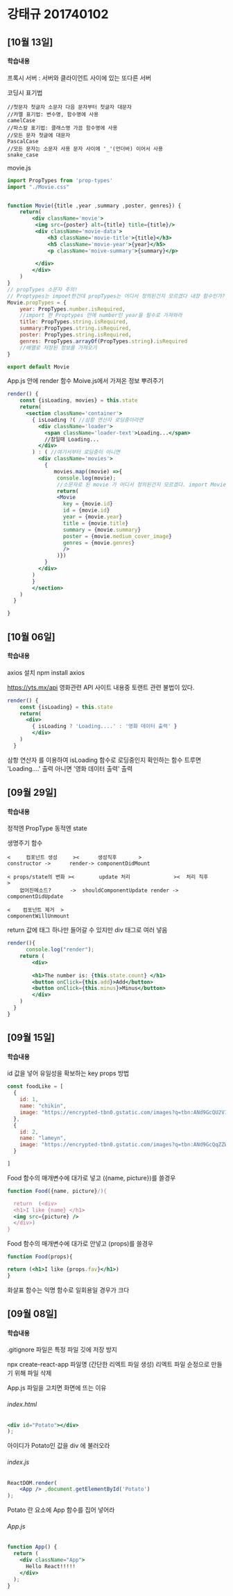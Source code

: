# 강태규 201740102
## [10월 13일]
#### 학습내용
프록시 서버 : 서버와 클라이언트 사이에 있는 또다른 서버

코딩시 표기법
```
//첫문자 첫글자 소문자 다음 문자부터 첫글자 대문자
//카멜 표기법: 변수명, 함수명에 사용
camelCase
//파스칼 표기법: 클래스명 가끔 함수명에 사용
//모든 문자 첫글에 대문자
PascalCase
//모든 문자는 소문자 사용 문자 사이에 '_'(언더바) 이어서 사용
snake_case
```

movie.js 
```jsx
import PropTypes from 'prop-types'
import "./Movie.css"


function Movie({title ,year ,summary ,poster, genres}) {
    return(
        <div className='movie'>
         <img src={poster} alt={title} title={title}/>
         <div className='movie-data'>
             <h3 className='movie-title'>{title}</h3>
             <h5 className='movie-year'>{year}</h5>
             <p className='moive-summary'>{summary}</p>
             
         </div>
        </div>
    )
}
// propTypes 소문자 주의!
// Proptypes는 impoet한건데 propTypes는 어디서 정의된건지 모르겠다 내장 함수인가?
Movie.propTypes = {
    year: PropTypes.number.isRequired, 
    //import 한 Proptypes 안에 number인 year을 필수로 가져와라
    title: PropTypes.string.isRequired,
    summary:PropTypes.string.isRequired,
    poster: PropTypes.string.isRequired,
    genres: PropTypes.arrayOf(PropTypes.string).isRequired
    //배열로 저장된 정보를 가져오기
}

export default Movie
```

App.js 안에 render 함수
Moive.js에서 가져온 정보 뿌려주기
```jsx
render() {
    const {isLoading, movies} = this.state
    return( 
      <section className='container'>
        { isLoading ?( //삼함 연산자 로딩중이라면
          <div className='loader'>
            <span className='loader-text'>Loading...</span>
            //참일때 Loading...
          </div>
        ) : ( //여기서부터 로딩중이 아니면 
          <div className='movies'>
            {
               movies.map((movie) =>{ 
                console.log(movie); 
                //소문자로 된 movie 가 어디서 정의된건지 모르겠다. import Movie 인가? 확실치 않아 주석남김
                return( 
                <Movie
                  key = {movie.id}
                  id = {movie.id}
                  year = {movie.year}
                  title = {movie.title}
                  summary = {movie.summary}
                  poster = {movie.medium_cover_image}
                  genres = {movie.genres}
                  />
                )})
            }
          </div>
        ) 
        }
        </section>
    )
  }

}
```






## [10월 06일]
#### 학습내용
axios 설치
npm install axios

https://yts.mx/api
영화관련 API 사이트 내용중 토랜트 관련 불법이 있다.

```jsx
render() {
    const {isLoading} = this.state
    return(
      <div>
        { isLoading ? 'Loading....' : '영화 데이터 출력' }
        </div>
    )
  }
```
삼항 연산자 를 이용하여 isLoading 함수로 로딩중인지 확인하는 함수
트루면 'Loading....' 출력 아니면 '영화 데이터 출력' 출력



## [09월 29일]
#### 학습내용
정적엔 PropType
동적엔 state

생명주기 함수 <br>
```
<     컴포넌트 생성     ><      생성직후       >
constructor ->      render-> componentDidMount

< props/state의 변화 ><        update 처리              ><  처리 직후     >
    없어진메소드?      ->  shouldComponentUpdate render -> componentDidUpdate

<    컴포넌트 제거  >
componentWillUnmount
```

return 값에 태그 하나만 들어갈 수 있지만 div 태그로 여러 넣음
```jsx
render(){
      console.log("render");
    return (
        <div>
            
        <h1>The number is: {this.state.count} </h1>
        <button onClick={this.add}>Add</button>
        <button onClick={this.minus}>Minus</button>
        </div> 
    )
  }
}

```




## [09월 15일]
#### 학습내용
id 값을 넣어 유일성을 확보하는 key props 방법
```jsx
const foodLike = [
  {
    id: 1,
    name: "chikin",
    image: "https://encrypted-tbn0.gstatic.com/images?q=tbn:ANd9GcQU2VIPw7JbEM8zeFPd9Llveo8Io2jINQoiHg&usqp=CAU"
  },
  {
    id: 2,
    name: "lameyn",
    image: "https://encrypted-tbn0.gstatic.com/images?q=tbn:ANd9GcQqZZWRIyHxRCTzh93aDrt7inRRh9tRlKYGWw&usqp=CAU"
  }

]
```
Food 함수의 매개변수에 대가로 넣고 ({name, picture})를 쓸경우
```jsx
function Food({name, picture}/){

  return  (<div>
  <h1>I like {name} </h1> 
  <img src={picture} />
  </div>)
}
```
Food 함수의 매개변수에 대가로 안넣고 (props)를 쓸경우
```jsx
function Food(props){

return (<h1>I like {props.fav}</h1>)
}
```
화살표 함수는 익명 함수로 일회용일 경우가 크다

## [09월 08일]
#### 학습내용
.gitignore 파일은 특정 파일 깃에 저장 방지

npx create-react-app 파일명 (간단한 리엑트 파일 생성)
리엑트 파일 순정으로 만들기 위해 파일 삭제
 
 App.js 파일을 고치면 화면에 뜨는 이유

###### index.html
```jsx
<div id="Potato"></div>
);
```
아이디가 Potato인 값을 div 에 불러오라

###### index.js
```jsx
ReactDOM.render(
    <App /> ,document.getElementById('Potato')
);
```

Potato 란 요소에 App 함수를 집어 넣어라

###### App.js
```jsx
function App() {
  return (
    <div className="App">
      Hello React!!!!! 
    </div>
  );
}
```


